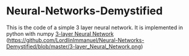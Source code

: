 # Neural-Networks-Demystified

This is the code of a simple 3 layer neural network.
It is implemented in python with numpy
[3-layer Neural Network](3-layer_Neural_Network.png)
(https://github.com/LordlinImmanuel/Neural-Networks-Demystified/blob/master/3-layer_Neural_Network.png)
